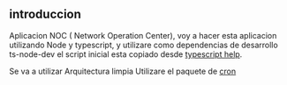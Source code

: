 ## introduccion

Aplicacion NOC ( Network Operation Center), voy a hacer esta aplicacion utilizando Node y typescript, y utilizare como dependencias de desarrollo ts-node-dev
el script inicial esta copiado desde [typescript help](https://gist.github.com/Klerith/3ba17e86dc4fabd8301a59699b9ffc0b).

Se va a utilizar Arquitectura limpia
Utilizare el paquete de [cron](https://www.npmjs.com/package/cron)